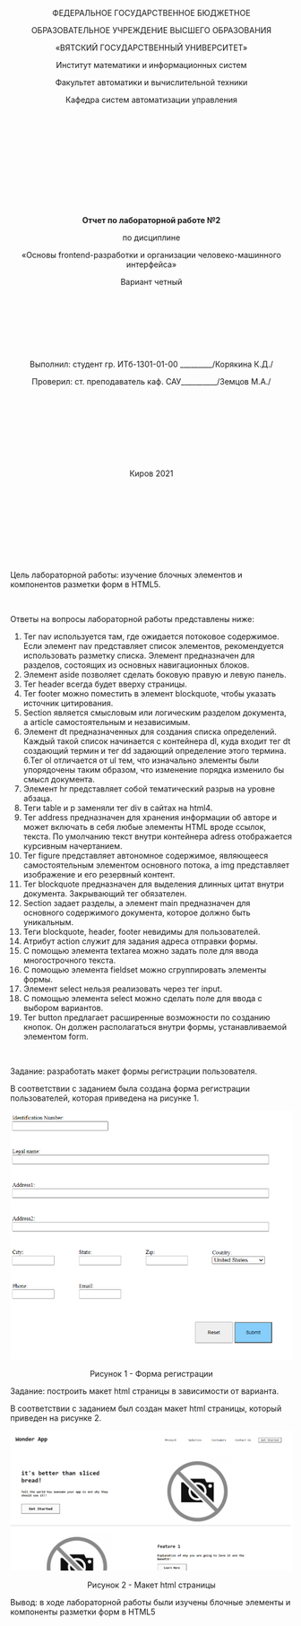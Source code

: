 <p align="center" >ФЕДЕРАЛЬНОЕ ГОСУДАРСТВЕННОЕ БЮДЖЕТНОЕ </p>
<p align="center">ОБРАЗОВАТЕЛЬНОЕ УЧРЕЖДЕНИЕ ВЫСШЕГО ОБРАЗОВАНИЯ</p>
<p align="center">«ВЯТСКИЙ ГОСУДАРСТВЕННЫЙ УНИВЕРСИТЕТ» </p>
<p align="center" >Институт математики и информационных систем</p>
<p align="center">Факультет автоматики и вычислительной техники</p>
<p align="center">Кафедра систем автоматизации управления</p>
<br>
<br>
<br>
<br>
<br>
<br>
<br>
<br>
<br>
<p align="center" ><strong><br>Отчет по лабораторной работе №2</br></strong></p>
<p align="center" >по дисциплине</p>
<p align="center" >«Основы frontend-разработки и организации человеко-машинного интерфейса»</p>
<p align="center" >Вариант четный</p>
<br>
<br>
<br>
<br>
<br>
<br>
<p align="center" >Выполнил: студент гр. ИТб-1301-01-00 _________/Корякина К.Д./</p>
<p align="center" >Проверил: ст. преподаватель каф. САУ__________/Земцов М.А./</p>
<br>
<br>
<br>
<br>
<br>
<br>
<br>
<p align="center">Киров 2021</p>
<br>
<br>
<br>
<br>
<br>
<br>
<br>
<br>
<p>Цель лабораторной работы: изучение блочных элементов и компонентов разметки форм в HTML5.</p>
<br>
<p>Ответы на вопросы лабораторной работы представлены ниже:</p>

1. Тег nav используется там, где ожидается потоковое содержимое. Если элемент nav представляет список элементов, рекомендуется использовать разметку списка. Элемент предназначен для разделов, состоящих из основных навигационных блоков.
 1. Элемент aside позволяет сделать боковую правую и левую панель.
 2. Тег header всегда будет вверху страницы.
 3. Тег footer можно поместить в элемент blockquote, чтобы указать источник цитирования.
 4. Section является смысловым или логическим разделом документа, а article самостоятельным и независимым. 
 5. Элемент dt предназначенных для создания списка определений. Каждый такой список начинается с контейнера dl, куда входит тег dt создающий термин и тег dd задающий определение этого термина. 
 6.Тег ol отличается от ul тем, что изначально элементы были упорядочены таким образом, что изменение порядка изменило бы смысл документа. 
 7. Элемент hr представляет собой тематический разрыв на уровне абзаца. 
 8. Теги table и p заменяли тег div в сайтах на html4.
 9. Тег address предназначен для хранения информации об авторе и может включать в себя любые элементы HTML вроде ссылок, текста. По умолчанию текст внутри контейнера adress отображается курсивным начертанием.
 10. Тег figure представляет автономное содержимое, являющееся самостоятельным элементом основного потока, а img представляет изображение и его резервный контент.
 11. Тег blockquote предназначен для выделения длинных цитат внутри документа. Закрывающий тег обязателен.
 12. Section задает разделы, а элемент main предназначен для основного содержимого документа, которое должно быть уникальным.
 13. Теги blockquote, header, footer невидимы для пользователей.
 14. Атрибут action служит для задания адреса отправки формы.
 15. С помощью элемента textarea можно задать поле для ввода многострочного текста.
 16. С помощью элемента fieldset можно сгруппировать элементы формы.
 17. Элемент select нельзя реализовать через тег input.
 18. С помощью элемента select можно сделать поле для ввода с выбором вариантов.
 19. Тег button предлагает расширенные возможности по созданию кнопок. Он должен располагаться внутри формы, устанавливаемой элементом form.
<br>
<p>Задание: разработать макет формы регистрации пользователя.</p>
<p>В соответствии с заданием была создана форма регистрации пользователей, которая приведена на рисунке 1.</p>

[pic1]: pic1.png
![pic1][pic1]
<p align="center">Рисунок 1 - Форма регистрации</p>

<p>Задание: построить макет html страницы в зависимости от варианта.</p>
<p>В соответствии с заданием был создан макет html страницы, который приведен на рисунке 2.</p>

[pic2]: pic3.png
![pic2][pic2]
<p align="center">Рисунок 2 - Макет html страницы</p>

<p>Вывод: в ходе лабораторной работы были изучены блочные элементы и компоненты разметки форм в HTML5</p>
